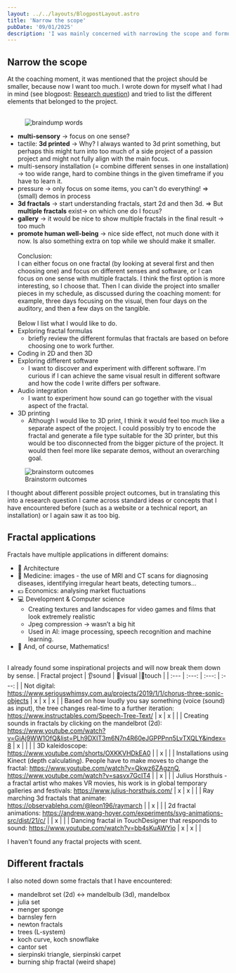 ```yaml
---
layout: ../../layouts/BlogpostLayout.astro
title: 'Narrow the scope'
pubDate: '09/01/2025'
description: 'I was mainly concerned with narrowing the scope and formulating some research questions by first looking at what I can and want to achieve at the end.'
---
```

## Narrow the scope
At the coaching moment, it was mentioned that the project should be smaller, because now I want too much.
I wrote down for myself what I had in mind (see blogpost: <a href="/post-1/">Research question</a>) and tried to list the different elements that belonged to the project.<br><br>

<figure>
  <img src="/narrowscope.webp" alt="braindump words" title="braindump words">
</figure>

- **multi-sensory** -> focus on one sense?
- tactile: **3d printed** -> Why? I always wanted to 3d print something, but perhaps this might turn into too much of a side project of a passion project and might not fully align with the main focus.
- multi-sensory installation (= combine different senses in one installation) -> too wide range, hard to combine things in the given timeframe if you have to learn it.
- pressure -> only focus on some items, you can't do everything! => (small) demos in process
- **3d fractals** -> start understanding fractals, start 2d and then 3d. => But **multiple fractals** exist-> on which one do I focus?
- **gallery** -> it would be nice to show multiple fractals in the final result -> too much 
- **promote human well-being** -> nice side effect, not much done with it now. Is also something extra on top while we should make it smaller.
\
\
Conclusion:<br>
I can either focus on one fractal (by looking at several first and then choosing one) and focus on different senses and software, or I can focus on one sense with multiple fractals. I think the first option is more interesting, so I choose that. Then I can divide the project into smaller pieces in my schedule, as discussed during the coaching moment: for example, three days focusing on the visual, then four days on the auditory, and then a few days on the tangible.
\
\
Below I list what I would like to do.
- Exploring fractal formulas
    - briefly review the different formulas that fractals are based on before choosing one to work further.
- Coding in 2D and then 3D
- Exploring different software
    - I want to discover and experiment with different software. I'm curious if I can achieve the same visual result in different software and how the code I write differs per software.
- Audio integration
    - I want to experiment how sound can go together with the visual aspect of the fractal.
- 3D printing
    - Although I would like to 3D print, I think it would feel too much like a separate aspect of the project. I could possibly try to encode the fractal and generate a file type suitable for the 3D printer, but this would be too disconnected from the bigger picture of the project. It would then feel more like separate demos, without an overarching goal.

<figure>
  <img src="/narrowscope2.webp" alt="brainstorm outcomes" title="brainstorm outcomes">
  <figcaption>Brainstorm outcomes</figcaption>
</figure>
I thought about different possible project outcomes, but in translating this into a research question I came across standard ideas or concepts that I have encountered before (such as a website or a technical report, an installation) or I again saw it as too big.

## Fractal applications
Fractals have multiple applications in different domains:
- 🏡 Architecture
- 💊 Medicine: images - the use of MRI and CT scans for diagnosing diseases, identifying irregular heart beats, detecting tumors…
- 💶 Economics: analysing market fluctuations
- 💻 Development & Computer science
    - Creating textures and landscapes for video games and films that look extremely realistic
    - Jpeg compression → wasn’t a big hit
    - Used in AI: image processing, speech recognition and machine learning.
- 🧮 And, of course, Mathematics!<br><br>

I already found some inspirational projects and will now break them down by sense.
| Fractal project | 👂sound | 👀visual |👏touch |
| :--- | :---: | :---: | :---: |
| Not digital: https://www.seriouswhimsy.com.au/projects/2019/1/1/chorus-three-sonic-objects | x | x | x |
| Based on how loudly you say something (voice (sound) as input), the tree changes real-time to a further iteration: https://www.instructables.com/Speech-Tree-Text/ | x | x | |
| Creating sounds in fractals by clicking on the mandelbrot (2d): https://www.youtube.com/watch?v=GiAj9WW1OfQ&list=PLh9DXIT3m6N7n4R60eJGPPPnn5LvTXQLY&index=8 | x | | |
| 3D kaleidoscope: https://www.youtube.com/shorts/OXKKVHDkEA0 | | x | |
| Installations using Kinect (depth calculating). People have to make moves to change the fractal: https://www.youtube.com/watch?v=Qkwz6ZAgznQ, https://www.youtube.com/watch?v=sasvx7GcIT4 | | x | |
| Julius Horsthuis - a fractal artist who makes VR movies, his work is in global temporary galleries and festivals: https://www.julius-horsthuis.com/ | x | x | |
| Ray marching 3d fractals that animate: https://observablehq.com/@leon196/raymarch | | x | |
| 2d fractal animations: https://andrew.wang-hoyer.com/experiments/svg-animations-src/dist/21/c/ | | x | |
| Dancing fractal in TouchDesigner that responds to sound: https://www.youtube.com/watch?v=bb4sKuAWYio | x | x | |

I haven't found any fractal projects with scent.
## Different fractals
I also noted down some fractals that I have encountered:
- mandelbrot set (2d) ↔ mandelbulb (3d), mandelbox
- julia set
- menger sponge
- barnsley fern
- newton fractals
- trees (L-system)
- koch curve, koch snowflake
- cantor set
- sierpinski triangle, sierpinski carpet
- burning ship fractal (weird shape)